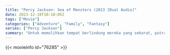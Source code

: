 ```yaml
---
title: "Percy Jackson: Sea of Monsters (2013 [Dual Audio]"
date: 2023-12-18T10:10:05Z
tags: ["Movie"]
categories: ["Adventure", "Family", "Fantasy"]
series: ["Percy Jackson"]
summary: "Untuk memulihkan tempat berlindung mereka yang sekarat, putra Poseidon dan teman-temannya memulai pencarian ke Lautan Monster, untuk menemukan Bulu Domba Emas yang mistis, sambil berusaha menghentikan kebangkitan kejahatan kuno."
---
```



<mux-player stream-type="on-demand"
src="https://kp3d-my.sharepoint.com/personal/ryoo_kp3d_onmicrosoft_com/_layouts/15/download.aspx?share=EaXVMsOu5cFDt26IP_HPSGMBfD68QUq1cFuo3qwIjeoilQ" prefer-playback="mse" controls>

</mux-player>


{{< movieinfo id="76285" >}}

<script src="https://cdn.jsdelivr.net/npm/@mux/mux-player"></script>

 <script type="application/ld+json ">
{
"@context": "https://schema.org/",
"@type": "VideoObject",
"name": "Percy Jackson: Sea of Monsters (2013)",
"contentUrl": "https://stream.mux.com/ywacMHr9Fp6tS6HGxe301IMf1FDx4xYHI3rGnLLqncOg.m3u8",
"thumbnailUrl": "https://www.themoviedb.org/t/p/original/2ZN0S6CalF36eYYcbunh0Q4PRQL.jpg?width=314&fit_mode=preserve&time=25",
"uploadDate": "2023-12-18T10:10:05Z",
}

</script>